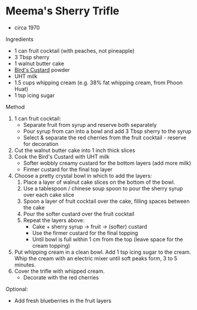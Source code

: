 # Meema's Sherry Trifle

* circa 1970

Ingredients

* 1 can fruit cocktail (with peaches, not pineapple)
* 3 Tbsp sherry
* 1 walnut butter cake
* [Bird's Custard](https://en.wikipedia.org/wiki/Bird's_Custard) powder
* UHT milk
* 1.5 cups whipping cream (e.g. 38% fat whipping cream, from Phoon Huat)
* 1 tsp icing sugar

Method

1. 1 can fruit cocktail:
    * Separate fruit from syrup and reserve both separately
    * Pour syrup from can into a bowl and add 3 Tbsp sherry to the syrup
    * Select & separate the red cherries from the fruit cocktail - reserve for decoration
2. Cut the walnut butter cake into 1 inch thick slices
3. Cook the Bird's Custard with UHT milk
    * Softer wobbly creamy custard for the bottom layers (add more milk)
    * Firmer custard for the final top layer
4. Choose a pretty crystal bowl in which to add the layers:
    1. Place a layer of walnut cake slices on the bottom of the bowl.
    2. Use a tablespoon / chinese soup spoon to pour the sherry syrup over each cake slice
    3. Spoon a layer of fruit cocktail over the cake, filling spaces between the cake
    4. Pour the softer custard over the fruit cocktail
    5. Repeat the layers above:
        * Cake + sherry syrup -> fruit -> (softer) custard
        * Use the firmer custard for the final topping
        * Until bowl is full within 1 cm from the top (leave space for the cream topping)
5. Put whipping cream in a clean bowl.
   Add 1 tsp icing sugar to the cream.
   Whip the cream with an electric mixer until soft peaks form, 3 to 5 minutes.
6. Cover the trifle with whipped cream.
    * Decorate with the red cherries

Optional:

* Add fresh blueberries in the fruit layers
